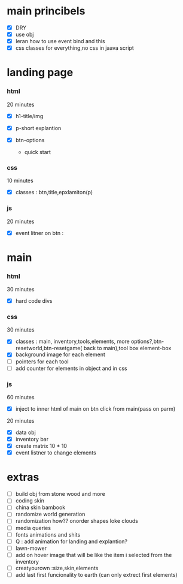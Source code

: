 # main princibels

- [x] DRY
- [x] use obj
- [x] leran how to use event bind and this
- [x] css classes for everything,no css in jaava script

# landing page

### html

20 minutes

- [x] h1-title/img
- [x] p-short explantion
- [x] btn-options

  - quick start

### css

10 minutes

- [x] classes : btn,title,epxlamiton(p)

### js

20 minutes

- [x] event litner on btn :

# main

### html

30 minutes

- [x] hard code divs

### css

30 minutes

- [x] classes : main, inventory,tools,elements, more options?,btn-resetworld,btn-resetgame( back to main),tool box element-box
- [x] background image for each element
- [ ] pointers for each tool
- [ ] add counter for elements in object and in css

### js

60 minutes

- [x] inject to inner html of main on btn click from main(pass on parm)

20 minutes

- [x] data obj
- [x] inventory bar
- [x] create matrix 10 \* 10
- [x] event listner to change elements

# extras

- [ ] build obj from stone wood and more
- [ ] coding skin
- [ ] china skin bambook
- [ ] randomize world generation
- [ ] randomization how?? onorder shapes loke clouds
- [ ] media queries
- [ ] fonts animations and shits
- [ ] Q : add animation for landing and explantion?
- [ ] lawn-mower
- [ ] add on hover image that will be like the item i selected from the inventory
- [ ] creatyourown :size,skin,elements
- [ ] add last first funcionality to earth (can only extrect first elements)
